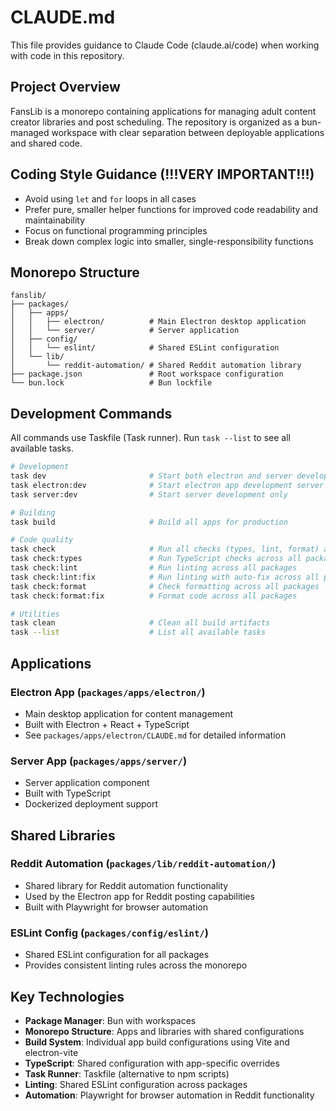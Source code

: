 # CLAUDE.md

This file provides guidance to Claude Code (claude.ai/code) when working with code in this repository.

## Project Overview

FansLib is a monorepo containing applications for managing adult content creator libraries and post scheduling. The repository is organized as a bun-managed workspace with clear separation between deployable applications and shared code.

## Coding Style Guidance (!!!VERY IMPORTANT!!!)

- Avoid using `let` and `for` loops in all cases
- Prefer pure, smaller helper functions for improved code readability and maintainability
- Focus on functional programming principles
- Break down complex logic into smaller, single-responsibility functions

## Monorepo Structure

```
fanslib/
├── packages/
│   ├── apps/
│   │   ├── electron/          # Main Electron desktop application
│   │   └── server/            # Server application
│   ├── config/
│   │   └── eslint/            # Shared ESLint configuration
│   └── lib/
│       └── reddit-automation/ # Shared Reddit automation library
├── package.json               # Root workspace configuration
└── bun.lock                   # Bun lockfile
```

## Development Commands

All commands use Taskfile (Task runner). Run `task --list` to see all available tasks.

```bash
# Development
task dev                       # Start both electron and server development
task electron:dev              # Start electron app development server only
task server:dev                # Start server development only

# Building
task build                     # Build all apps for production

# Code quality
task check                     # Run all checks (types, lint, format) across all packages
task check:types               # Run TypeScript checks across all packages
task check:lint                # Run linting across all packages
task check:lint:fix            # Run linting with auto-fix across all packages
task check:format              # Check formatting across all packages
task check:format:fix          # Format code across all packages

# Utilities
task clean                     # Clean all build artifacts
task --list                    # List all available tasks
```

## Applications

### Electron App (`packages/apps/electron/`)

- Main desktop application for content management
- Built with Electron + React + TypeScript
- See `packages/apps/electron/CLAUDE.md` for detailed information

### Server App (`packages/apps/server/`)

- Server application component
- Built with TypeScript
- Dockerized deployment support

## Shared Libraries

### Reddit Automation (`packages/lib/reddit-automation/`)

- Shared library for Reddit automation functionality
- Used by the Electron app for Reddit posting capabilities
- Built with Playwright for browser automation

### ESLint Config (`packages/config/eslint/`)

- Shared ESLint configuration for all packages
- Provides consistent linting rules across the monorepo

## Key Technologies

- **Package Manager**: Bun with workspaces
- **Monorepo Structure**: Apps and libraries with shared configurations
- **Build System**: Individual app build configurations using Vite and electron-vite
- **TypeScript**: Shared configuration with app-specific overrides
- **Task Runner**: Taskfile (alternative to npm scripts)
- **Linting**: Shared ESLint configuration across packages
- **Automation**: Playwright for browser automation in Reddit functionality
